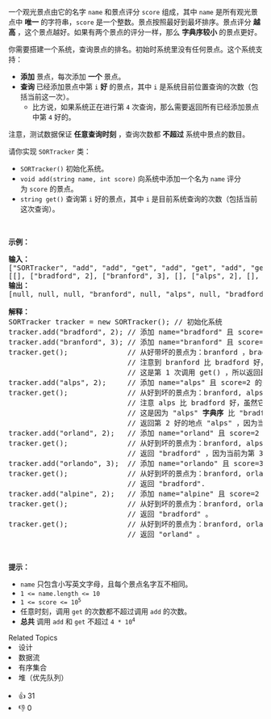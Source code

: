 <p>一个观光景点由它的名字&nbsp;<code>name</code> 和景点评分&nbsp;<code>score</code>&nbsp;组成，其中&nbsp;<code>name</code>&nbsp;是所有观光景点中&nbsp;<strong>唯一</strong>&nbsp;的字符串，<code>score</code>&nbsp;是一个整数。景点按照最好到最坏排序。景点评分 <strong>越高</strong>&nbsp;，这个景点越好。如果有两个景点的评分一样，那么 <strong>字典序较小</strong>&nbsp;的景点更好。</p>

<p>你需要搭建一个系统，查询景点的排名。初始时系统里没有任何景点。这个系统支持：</p>

<ul> 
 <li><strong>添加</strong> 景点，每次添加 <strong>一个</strong> 景点。</li> 
 <li><strong>查询 </strong>已经添加景点中第&nbsp;<code>i</code>&nbsp;<strong>好</strong>&nbsp;的景点，其中&nbsp;<code>i</code>&nbsp;是系统目前位置查询的次数（包括当前这一次）。 
  <ul> 
   <li>比方说，如果系统正在进行第 <code>4</code>&nbsp;次查询，那么需要返回所有已经添加景点中第 <code>4</code>&nbsp;好的。</li> 
  </ul> </li> 
</ul>

<p>注意，测试数据保证&nbsp;<strong>任意查询时刻</strong>&nbsp;，查询次数都 <strong>不超过</strong>&nbsp;系统中景点的数目。</p>

<p>请你实现&nbsp;<code>SORTracker</code>&nbsp;类：</p>

<ul> 
 <li><code>SORTracker()</code>&nbsp;初始化系统。</li> 
 <li><code>void add(string name, int score)</code>&nbsp;向系统中添加一个名为&nbsp;<code>name</code> 评分为&nbsp;<code>score</code>&nbsp;的景点。</li> 
 <li><code>string get()</code>&nbsp;查询第 <code>i</code>&nbsp;好的景点，其中 <code>i</code>&nbsp;是目前系统查询的次数（包括当前这次查询）。</li> 
</ul>

<p>&nbsp;</p>

<p><strong>示例：</strong></p>

<pre>
<strong>输入：</strong>
["SORTracker", "add", "add", "get", "add", "get", "add", "get", "add", "get", "add", "get", "get"]
[[], ["bradford", 2], ["branford", 3], [], ["alps", 2], [], ["orland", 2], [], ["orlando", 3], [], ["alpine", 2], [], []]
<strong>输出：</strong>
[null, null, null, "branford", null, "alps", null, "bradford", null, "bradford", null, "bradford", "orland"]

<strong>解释：</strong>
SORTracker tracker = new SORTracker(); // 初始化系统
tracker.add("bradford", 2); // 添加 name="bradford" 且 score=2 的景点。
tracker.add("branford", 3); // 添加 name="branford" 且 score=3 的景点。
tracker.get();              // 从好带坏的景点为：branford ，bradford 。
                            // 注意到 branford 比 bradford 好，因为它的 <strong>评分更高</strong> (3 &gt; 2) 。
                            // 这是第 1 次调用 get() ，所以返回最好的景点："branford" 。
tracker.add("alps", 2);     // 添加 name="alps" 且 score=2 的景点。
tracker.get();              // 从好到坏的景点为：branford, alps, bradford 。
                            // 注意 alps 比 bradford 好，虽然它们评分相同，都为 2 。
                            // 这是因为 "alps" <strong>字典序</strong>&nbsp;比 "bradford" 小。
                            // 返回第 2 好的地点 "alps" ，因为当前为第 2 次调用 get() 。
tracker.add("orland", 2);   // 添加 name="orland" 且 score=2 的景点。
tracker.get();              // 从好到坏的景点为：branford, alps, bradford, orland 。
                            // 返回 "bradford" ，因为当前为第 3 次调用 get() 。
tracker.add("orlando", 3);  // 添加 name="orlando" 且 score=3 的景点。
tracker.get();              // 从好到坏的景点为：branford, orlando, alps, bradford, orland 。
                            // 返回 "bradford".
tracker.add("alpine", 2);   // 添加 name="alpine" 且 score=2 的景点。
tracker.get();              // 从好到坏的景点为：branford, orlando, alpine, alps, bradford, orland 。
                            // 返回 "bradford" 。
tracker.get();              // 从好到坏的景点为：branford, orlando, alpine, alps, bradford, orland 。
                            // 返回 "orland" 。
</pre>

<p>&nbsp;</p>

<p><strong>提示：</strong></p>

<ul> 
 <li><code>name</code>&nbsp;只包含小写英文字母，且每个景点名字互不相同。</li> 
 <li><code>1 &lt;= name.length &lt;= 10</code></li> 
 <li><code>1 &lt;= score &lt;= 10<sup>5</sup></code></li> 
 <li>任意时刻，调用&nbsp;<code>get</code>&nbsp;的次数都不超过调用&nbsp;<code>add</code>&nbsp;的次数。</li> 
 <li><strong>总共</strong>&nbsp;调用&nbsp;<code>add</code> 和&nbsp;<code>get</code>&nbsp;不超过&nbsp;<code>4 * 10<sup>4</sup></code>&nbsp;</li> 
</ul>

<div><div>Related Topics</div><div><li>设计</li><li>数据流</li><li>有序集合</li><li>堆（优先队列）</li></div></div><br><div><li>👍 31</li><li>👎 0</li></div>